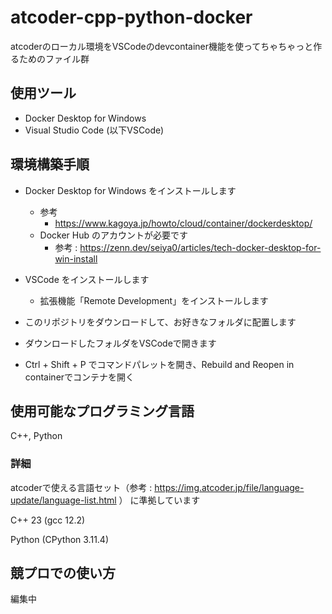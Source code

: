 # atcoder-cpp-python-docker
atcoderのローカル環境をVSCodeのdevcontainer機能を使ってちゃちゃっと作るためのファイル群

## 使用ツール
- Docker Desktop for Windows
- Visual Studio Code (以下VSCode)

## 環境構築手順
- Docker Desktop for Windows をインストールします
    - 参考
        - https://www.kagoya.jp/howto/cloud/container/dockerdesktop/
    - Docker Hub のアカウントが必要です
        - 参考 : https://zenn.dev/seiya0/articles/tech-docker-desktop-for-win-install

- VSCode をインストールします
    - 拡張機能「Remote Development」をインストールします

- このリポジトリをダウンロードして、お好きなフォルダに配置します

- ダウンロードしたフォルダをVSCodeで開きます

- Ctrl + Shift + P でコマンドパレットを開き、Rebuild and Reopen in containerでコンテナを開く

## 使用可能なプログラミング言語
C++, Python

### 詳細
atcoderで使える言語セット（参考 : https://img.atcoder.jp/file/language-update/language-list.html ）
に準拠しています

C++ 23 (gcc 12.2)

Python (CPython 3.11.4)

## 競プロでの使い方
編集中